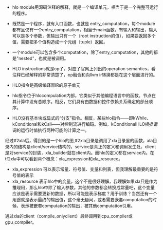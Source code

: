 

+ hlo module用源码注释的解释，就是一个编译单元，相当于是一个完整可运行的程序。
+ 既然是一个程序，就有入口函数，也就是 entry_computation，每个module都有且仅有一个entry_computation，相当于main函数，有输入和输出，输入可以是多个参数，但输出只有一个（root instruction的值），如果要返回多个值，需要把多个值构造成一个元组（tuple）返回。
+ 一个module可以包含多个computation，除了entry_computation，其他的都是"nested"，也就是被调用。
+ HLO instructions就是op了，对应了官网上列出的operation semantics，看注释已经解释的非常清楚了，op融合和向llvm ir转换都是在这个层面进行的。


+ HLO指令是高级编译器IR的原子单元
+ hlo指令位于hlocompulation内部，它类似于其他编程语言中的函数。节点在其计算中没有总顺序。相反，它们具有由数据和控件依赖关系确定的部分顺序。
+ HLO没有基本块或显式的“分支”指令。相反，某些hlo指令——即kWhile、kConditional和kCall——对控制流进行编码。例如，kConditionalHLO根据谓词的运行时值执行两种可能的计算之一。

经过tf2xla后，得到的是一个hlo的图,tf2xla目录是调用了xla目录里的函数，xla目录内的结构是client/service结构的，service是真正的定义和调用发生处，client是对service的封装，xla_builder就在client内。而hlo的定义都在service内，在tf2xla中可以看到两个概念：xla_expression和xla_resource。

+ xla_expression 可以表示常量、符号值、变量和列表，但我理解最重要的是符号值的表示
+ xla_resource 表示hlo中的变量，这个不是很好理解，我理解如果xla只是作为推理用，那么hlo中除了输入参数，其他的参数都会转换成常量吧，这个变量应该是表示需要更新的数据，所以可能是表示梯度？用于训练？当然还有一个用途就是表示最终的输出值，这个毫无疑问，或者需要嵌套computation的时候，表示被嵌套computation的输出，被其他computation引用。

通过xla的client（compile_onlyclient）最终调用到cpu_compiler或gpu_compiler。